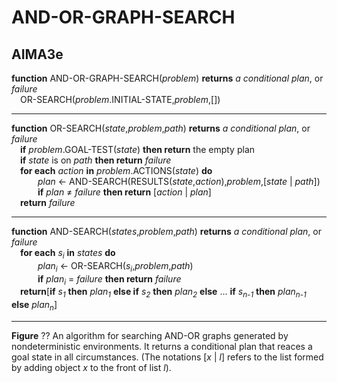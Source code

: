 # AND-OR-GRAPH-SEARCH

## AIMA3e
__function__ AND-OR-GRAPH-SEARCH(_problem_) __returns__ _a conditional plan_, or _failure_  
&emsp;OR\-SEARCH(_problem_.INITIAL\-STATE,_problem_,\[\])

---
__function__ OR\-SEARCH(_state_,_problem_,_path_) __returns__ _a conditional plan_, or _failure_  
&emsp;__if__ _problem_.GOAL\-TEST(_state_) __then return__ the empty plan  
&emsp;__if__ _state_ is on _path_ __then return__ _failure_  
&emsp;__for each__ _action_ __in__ _problem_.ACTIONS(_state_) __do__  
&emsp;&emsp;&emsp;_plan_ &larr; AND\-SEARCH(RESULTS(_state_,_action_),_problem_,\[_state_ | _path_\])  
&emsp;&emsp;&emsp;__if__ _plan_ &ne; _failure_ __then return__ \[_action_ | _plan_\]  
&emsp;__return__ _failure_

---
__function__ AND\-SEARCH(_states_,_problem_,_path_) __returns__ _a conditional plan_, or _failure_  
&emsp;__for each__ _s<sub>i</sub>_ __in__ _states_ __do__  
&emsp;&emsp;&emsp;_plan<sub>i</sub>_ &larr; OR\-SEARCH(_s<sub>i</sub>_,_problem_,_path_)  
&emsp;&emsp;&emsp;__if__ _plan<sub>i</sub>_ = _failure_ __then return__ _failure_  
&emsp;__return__\[__if__ _s<sub>1</sub>_ __then__ _plan<sub>1</sub>_ __else if__ _s<sub>2</sub>_ __then__ _plan<sub>2</sub>_ __else__ ... __if__ _s<sub>n-1</sub>_ __then__ _plan<sub>n-1</sub>_ __else__ _plan<sub>n</sub>_\]

---

__Figure__ ?? An algorithm for searching AND\-OR graphs generated by nondeterministic environments. It returns a conditional plan that reaces a goal state in all circumstances. (The notations \[_x_ | _l_\] refers to the list formed by adding object _x_ to the front of list _l_).

